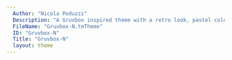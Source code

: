 ```yaml
---
  Author: "Nicola Peduzzi"
  Description: "A Gruvbox inspired theme with a retro look, pastel colors."
  FileName: "Gruvbox-N.tmTheme"
  ID: "Gruvbox-N"
  Title: "Gruvbox-N"
  layout: theme
---
```

  